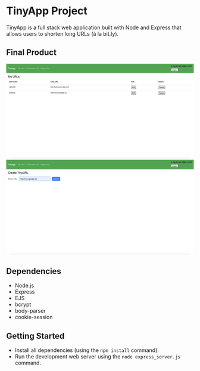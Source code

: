 # TinyApp Project

TinyApp is a full stack web application built with Node and Express that allows users to shorten long URLs (à la bit.ly).

## Final Product

!["image for /urls"](https://github.com/henryhe1234/tinyapp/blob/master/docs/:urls.png?raw=true)
!["image for creating new url"](https://github.com/henryhe1234/tinyapp/blob/master/docs/newURL.png?raw=true)

## Dependencies

- Node.js
- Express
- EJS
- bcrypt
- body-parser
- cookie-session

## Getting Started

- Install all dependencies (using the `npm install` command).
- Run the development web server using the `node express_server.js` command.